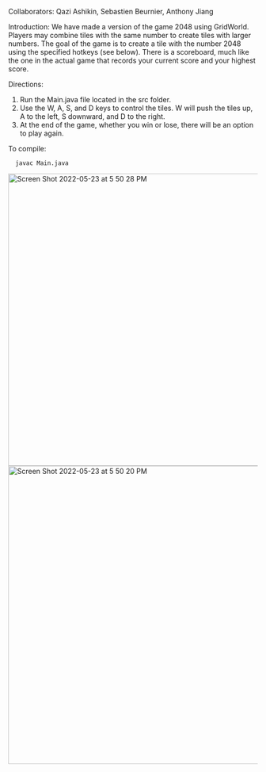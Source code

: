 Collaborators: Qazi Ashikin, Sebastien Beurnier, Anthony Jiang

Introduction:
We have made a version of the game 2048 using GridWorld. Players may combine tiles with the same number to create tiles with larger numbers. The goal of the game is to create a tile with the number 2048 using the specified hotkeys (see below). There is a scoreboard, much like the one in the actual game that records your current score and your highest score.

Directions:
1. Run the Main.java file located in the src folder.
2. Use the W, A, S, and D keys to control the tiles. W will push the tiles up, A to the left, S downward, and D to the right.
3. At the end of the game, whether you win or lose, there will be an option to play again.

To compile: 
```
  javac Main.java

```


<img width="590" alt="Screen Shot 2022-05-23 at 5 50 28 PM" src="https://user-images.githubusercontent.com/87879715/169911345-6dfae2b1-dc64-48a0-ad8d-917d124877bc.png">
<img width="602" alt="Screen Shot 2022-05-23 at 5 50 20 PM" src="https://user-images.githubusercontent.com/87879715/169911351-fce1f1f8-50f0-449f-949f-6ed62bf3ff67.png">
